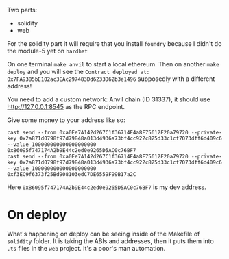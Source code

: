 
Two parts:
- solidity
- web

For the solidity part it will require that you install `foundry` because I didn't do the module-5 yet on `hardhat`

On one terminal `make anvil` to start a local ethereum. Then on another `make deploy` and you will see the `Contract deployed at: 0x7FA9385bE102ac3EAc297483Dd6233D62b3e1496` supposedly with a different address!

You need to add a custom network: Anvil chain (ID 31337), it should use http://127.0.0.1:8545 as the RPC endpoint.

Give some money to your address like so:

```
cast send --from 0xa0Ee7A142d267C1f36714E4a8F75612F20a79720 --private-key 0x2a871d0798f97d79848a013d4936a73bf4cc922c825d33c1cf7073dff6d409c6 --value 100000000000000000000 0x86095f747174A2b9E44c2ed0e9265D5AC0c76BF7
cast send --from 0xa0Ee7A142d267C1f36714E4a8F75612F20a79720 --private-key 0x2a871d0798f97d79848a013d4936a73bf4cc922c825d33c1cf7073dff6d409c6 --value 100000000000000000000 0xf3EC9f6373f25Bd908103edC7DE6559F99B17a2C
```

Here `0x86095f747174A2b9E44c2ed0e9265D5AC0c76BF7` is my dev address.


# On deploy

What's happening on deploy can be seeing inside of the Makefile of `solidity` folder. It is taking the ABIs and addresses, then it puts them into `.ts` files in the `web` project. It's a poor's man automation.


